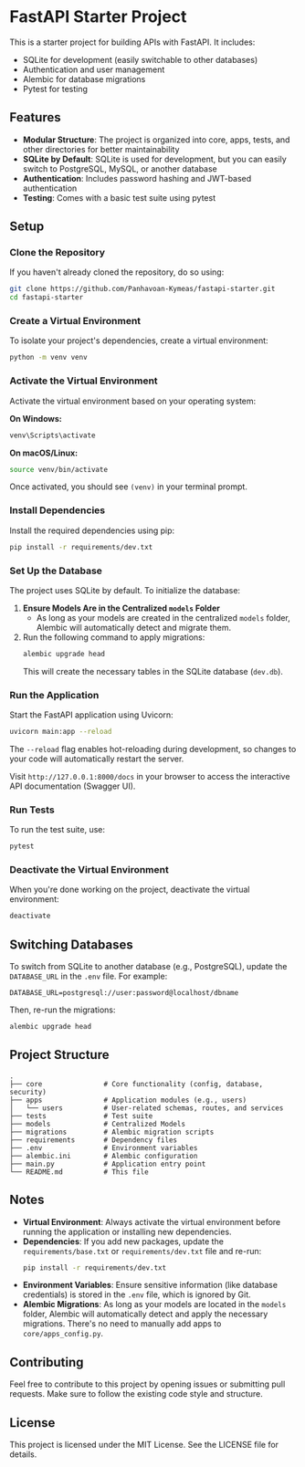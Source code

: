 
# FastAPI Starter Project

This is a starter project for building APIs with FastAPI. It includes:

- SQLite for development (easily switchable to other databases)
- Authentication and user management
- Alembic for database migrations
- Pytest for testing

## Features

- **Modular Structure**: The project is organized into core, apps, tests, and other directories for better maintainability
- **SQLite by Default**: SQLite is used for development, but you can easily switch to PostgreSQL, MySQL, or another database
- **Authentication**: Includes password hashing and JWT-based authentication
- **Testing**: Comes with a basic test suite using pytest

## Setup

### Clone the Repository

If you haven't already cloned the repository, do so using:

```bash
git clone https://github.com/Panhavoan-Kymeas/fastapi-starter.git
cd fastapi-starter
```

### Create a Virtual Environment

To isolate your project's dependencies, create a virtual environment:

```bash
python -m venv venv
```

### Activate the Virtual Environment

Activate the virtual environment based on your operating system:

**On Windows:**

```bash
venv\Scripts\activate
```

**On macOS/Linux:**

```bash
source venv/bin/activate
```

Once activated, you should see `(venv)` in your terminal prompt.

### Install Dependencies

Install the required dependencies using pip:

```bash
pip install -r requirements/dev.txt
```

### Set Up the Database

The project uses SQLite by default. To initialize the database:

1. **Ensure Models Are in the Centralized `models` Folder**
   - As long as your models are created in the centralized `models` folder, Alembic will automatically detect and migrate them.
2. Run the following command to apply migrations:
   ```bash
   alembic upgrade head
   ```
   This will create the necessary tables in the SQLite database (`dev.db`).

### Run the Application

Start the FastAPI application using Uvicorn:

```bash
uvicorn main:app --reload
```

The `--reload` flag enables hot-reloading during development, so changes to your code will automatically restart the server.

Visit `http://127.0.0.1:8000/docs` in your browser to access the interactive API documentation (Swagger UI).

### Run Tests

To run the test suite, use:

```bash
pytest
```

### Deactivate the Virtual Environment

When you're done working on the project, deactivate the virtual environment:

```bash
deactivate
```

## Switching Databases

To switch from SQLite to another database (e.g., PostgreSQL), update the `DATABASE_URL` in the `.env` file. For example:

```
DATABASE_URL=postgresql://user:password@localhost/dbname
```

Then, re-run the migrations:

```bash
alembic upgrade head
```

## Project Structure

```
.
├── core               # Core functionality (config, database, security)
├── apps               # Application modules (e.g., users)
│   └── users          # User-related schemas, routes, and services
├── tests              # Test suite
├── models             # Centralized Models
├── migrations         # Alembic migration scripts
├── requirements       # Dependency files
├── .env               # Environment variables
├── alembic.ini        # Alembic configuration
├── main.py            # Application entry point
└── README.md          # This file
```

## Notes

- **Virtual Environment**: Always activate the virtual environment before running the application or installing new dependencies.
- **Dependencies**: If you add new packages, update the `requirements/base.txt` or `requirements/dev.txt` file and re-run:
  ```bash
  pip install -r requirements/dev.txt
  ```
- **Environment Variables**: Ensure sensitive information (like database credentials) is stored in the `.env` file, which is ignored by Git.
- **Alembic Migrations**: As long as your models are located in the `models` folder, Alembic will automatically detect and apply the necessary migrations. There's no need to manually add apps to `core/apps_config.py`.

## Contributing

Feel free to contribute to this project by opening issues or submitting pull requests. Make sure to follow the existing code style and structure.

## License

This project is licensed under the MIT License. See the LICENSE file for details.
